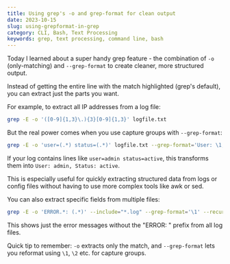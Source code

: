 ```yaml
---
title: Using grep's -o and grep-format for clean output
date: 2023-10-15
slug: using-grepformat-in-grep
category: CLI, Bash, Text Processing
keywords: grep, text processing, command line, bash
---
```


Today I learned about a super handy grep feature - the combination of `-o` (only-matching) and `--grep-format` to create cleaner, more structured output.

Instead of getting the entire line with the match highlighted (grep's default), you can extract just the parts you want.

For example, to extract all IP addresses from a log file:

```bash
grep -E -o '([0-9]{1,3}\.){3}[0-9]{1,3}' logfile.txt
```

But the real power comes when you use capture groups with `--grep-format`:

```bash
grep -E -o 'user=(.*) status=(.*)' logfile.txt --grep-format='User: \1, Status: \2'
```

If your log contains lines like `user=admin status=active`, this transforms them into `User: admin, Status: active`.

This is especially useful for quickly extracting structured data from logs or config files without having to use more complex tools like awk or sed.

You can also extract specific fields from multiple files:

```bash
grep -E -o 'ERROR.*: (.*)' --include="*.log" --grep-format='\1' --recursive /var/log/
```

This shows just the error messages without the "ERROR: " prefix from all log files.

Quick tip to remember: `-o` extracts only the match, and `--grep-format` lets you reformat using `\1`, `\2` etc. for capture groups. 